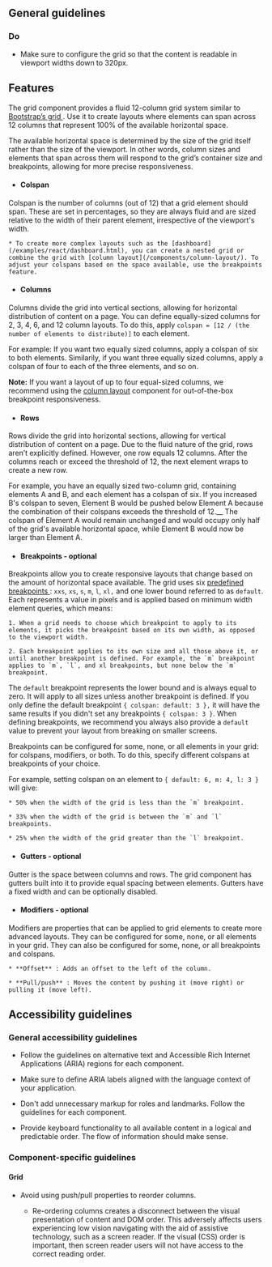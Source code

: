 ## General guidelines

### Do

  * Make sure to configure the grid so that the content is readable in viewport widths down to 320px.



## Features

The grid component provides a fluid 12-column grid system similar to [Bootstrap’s grid ](https://getbootstrap.com/docs/4.5/layout/grid/). Use it to create layouts where elements can span across 12 columns that represent 100% of the available horizontal space.

The available horizontal space is determined by the size of the grid itself rather than the size of the viewport. In other words, column sizes and elements that span across them will respond to the grid’s container size and breakpoints, allowing for more precise responsiveness.

  * #### Colspan

Colspan is the number of columns (out of 12) that a grid element should span. These are set in percentages, so they are always fluid and are sized relative to the width of their parent element, irrespective of the viewport's width.

    * To create more complex layouts such as the [dashboard](/examples/react/dashboard.html), you can create a nested grid or combine the grid with [column layout](/components/column-layout/). To adjust your colspans based on the space available, use the breakpoints feature.

  * #### Columns

Columns divide the grid into vertical sections, allowing for horizontal distribution of content on a page. You can define equally-sized columns for 2, 3, 4, 6, and 12 column layouts. To do this, apply `colspan = [12 / (the number of elements to distribute)]` to each element.

For example: If you want two equally sized columns, apply a colspan of six to both elements. Similarily, if you want three equally sized columns, apply a colspan of four to each of the three elements, and so on.

**Note:** If you want a layout of up to four equal-sized columns, we recommend using the [column layout](/components/column-layout/) component for out-of-the-box breakpoint responsiveness.

  * #### Rows

Rows divide the grid into horizontal sections, allowing for vertical distribution of content on a page. Due to the fluid nature of the grid, rows aren’t explicitly defined. However, one row equals 12 columns. After the columns reach or exceed the threshold of 12, the next element wraps to create a new row. 

For example, you have an equally sized two-column grid, containing elements A and B, and each element has a colspan of six. If you increased B's colspan to seven, Element B would be pushed below Element A because the combination of their colspans exceeds the threshold of 12.__ The colspan of Element A would remain unchanged and would occupy only half of the grid's available horizontal space, while Element B would now be larger than Element A.

  * #### Breakpoints \- optional

Breakpoints allow you to create responsive layouts that change based on the amount of horizontal space available. The grid uses six [predefined breakpoints ](https://github.com/cloudscape-design/components/blob/main/src/internal/breakpoints.ts): `xxs`, `xs`, `s`, `m`, `l`, `xl,` and one lower bound referred to as `default`. Each represents a value in pixels and is applied based on minimum width element queries, which means:

    1. When a grid needs to choose which breakpoint to apply to its elements, it picks the breakpoint based on its own width, as opposed to the viewport width. 

    2. Each breakpoint applies to its own size and all those above it, or until another breakpoint is defined. For example, the `m` breakpoint applies to `m`, `l`, and xl breakpoints, but none below the `m` breakpoint.

The `default` breakpoint represents the lower bound and is always equal to zero. It will apply to all sizes unless another breakpoint is defined. If you only define the default breakpoint `{ colspan: default: 3 },` it will have the same results if you didn't set any breakpoints `{ colspan: 3 }`. When defining breakpoints, we recommend you always also provide a `default` value to prevent your layout from breaking on smaller screens.

Breakpoints can be configured for some, none, or all elements in your grid: for colspans, modifiers, or both. To do this, specify different colspans at breakpoints of your choice.

For example, setting colspan on an element to `{ default: 6, m: 4, l: 3 }` will give:

    * 50% when the width of the grid is less than the `m` breakpoint.

    * 33% when the width of the grid is between the `m` and `l` breakpoints.

    * 25% when the width of the grid greater than the `l` breakpoint.

  * #### Gutters \- optional

Gutter is the space between columns and rows. The grid component has gutters built into it to provide equal spacing between elements. Gutters have a fixed width and can be optionally disabled. 

  * #### Modifiers \- optional

Modifiers are properties that can be applied to grid elements to create more advanced layouts. They can be configured for some, none, or all elements in your grid. They can also be configured for some, none, or all breakpoints and colspans. 

    * **Offset** : Adds an offset to the left of the column.

    * **Pull/push** : Moves the content by pushing it (move right) or pulling it (move left).




## Accessibility guidelines

### General accessibility guidelines

  * Follow the guidelines on alternative text and Accessible Rich Internet Applications (ARIA) regions for each component.

  * Make sure to define ARIA labels aligned with the language context of your application.

  * Don't add unnecessary markup for roles and landmarks. Follow the guidelines for each component.

  * Provide keyboard functionality to all available content in a logical and predictable order. The flow of information should make sense.




### Component-specific guidelines

#### Grid

  * Avoid using push/pull properties to reorder columns. 

    * Re-ordering columns creates a disconnect between the visual presentation of content and DOM order. This adversely affects users experiencing low vision navigating with the aid of assistive technology, such as a screen reader. If the visual (CSS) order is important, then screen reader users will not have access to the correct reading order.




